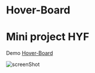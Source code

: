 # Hover-Board
# Mini project HYF

Demo [Hover-Board](https://payamanari.github.io/Hover-Board/)

![screenShot](https://github.com/PayamAnari/Hover-Board/assets/125816107/010b926f-625e-4994-8e98-f4185e99769c)
